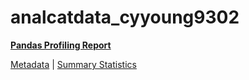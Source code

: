 # analcatdata_cyyoung9302

[**Pandas Profiling Report**](https://epistasislab.github.io/penn-ml-benchmarks/profile/analcatdata_cyyoung9302.html)

[Metadata](metadata.yaml) | [Summary Statistics](summary_stats.tsv)

